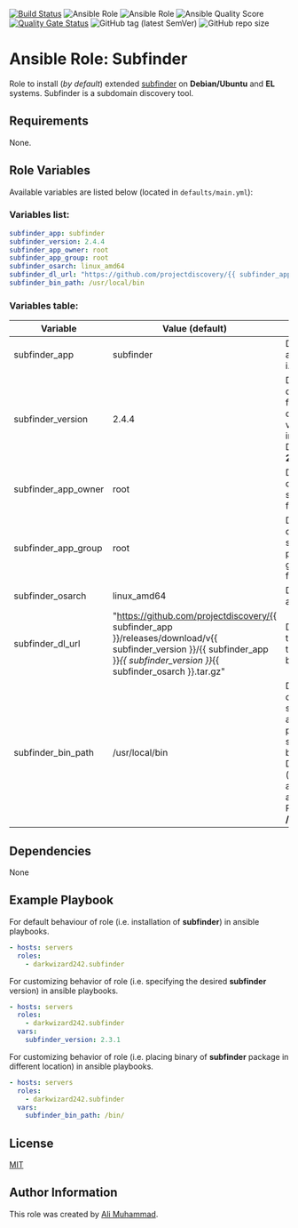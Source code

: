 [![Build Status](https://travis-ci.com/darkwizard242/ansible-role-subfinder.svg?branch=master)](https://travis-ci.com/darkwizard242/ansible-role-subfinder) ![Ansible Role](https://img.shields.io/ansible/role/47867?color=dark%20green%20) ![Ansible Role](https://img.shields.io/ansible/role/d/47867?label=role%20downloads) ![Ansible Quality Score](https://img.shields.io/ansible/quality/47867?label=ansible%20quality%20score) [![Quality Gate Status](https://sonarcloud.io/api/project_badges/measure?project=ansible-role-subfinder&metric=alert_status)](https://sonarcloud.io/dashboard?id=ansible-role-subfinder) ![GitHub tag (latest SemVer)](https://img.shields.io/github/tag/darkwizard242/ansible-role-subfinder?label=release) ![GitHub repo size](https://img.shields.io/github/repo-size/darkwizard242/ansible-role-subfinder?color=orange&style=flat-square)

# Ansible Role: Subfinder

Role to install (_by default_) extended [subfinder](https://github.com/projectdiscovery/subfinder) on **Debian/Ubuntu** and **EL** systems. Subfinder is a subdomain discovery tool.

## Requirements

None.

## Role Variables

Available variables are listed below (located in `defaults/main.yml`):

### Variables list:

```yaml
subfinder_app: subfinder
subfinder_version: 2.4.4
subfinder_app_owner: root
subfinder_app_group: root
subfinder_osarch: linux_amd64
subfinder_dl_url: "https://github.com/projectdiscovery/{{ subfinder_app }}/releases/download/v{{ subfinder_version }}/{{ subfinder_app }}_{{ subfinder_version }}_{{ subfinder_osarch }}.tar.gz"
subfinder_bin_path: /usr/local/bin
```

### Variables table:

Variable            | Value (default)                                                                                                                                                                  | Description
------------------- | -------------------------------------------------------------------------------------------------------------------------------------------------------------------------------- | -----------------------------------------------------------------------------------------------------------------------------------------------------------
subfinder_app       | subfinder                                                                                                                                                                        | Defines the app to install i.e. **subfinder**
subfinder_version   | 2.4.4                                                                                                                                                                            | Defined to dynamically fetch the desired version to install. Defaults to: **2.4.4**
subfinder_app_owner | root                                                                                                                                                                             | Defined to dynamically set the owner for the file..
subfinder_app_group | root                                                                                                                                                                             | Defined to dynamically set the primary group for the file.
subfinder_osarch    | linux_amd64                                                                                                                                                                      | Defines os architecture.
subfinder_dl_url    | "<https://github.com/projectdiscovery/{{> subfinder_app }}/releases/download/v{{ subfinder_version }}/{{ subfinder_app }}_{{ subfinder_version }}_{{ subfinder_osarch }}.tar.gz" | Defines URL to download the subfinder binary from.
subfinder_bin_path  | /usr/local/bin                                                                                                                                                                   | Defined to dynamically set the appropriate path to store subfinder binary into. Defaults to (as generally available on any user's PATH): **/usr/local/bin**

## Dependencies

None

## Example Playbook

For default behaviour of role (i.e. installation of **subfinder**) in ansible playbooks.

```yaml
- hosts: servers
  roles:
    - darkwizard242.subfinder
```

For customizing behavior of role (i.e. specifying the desired **subfinder** version) in ansible playbooks.

```yaml
- hosts: servers
  roles:
    - darkwizard242.subfinder
  vars:
    subfinder_version: 2.3.1
```

For customizing behavior of role (i.e. placing binary of **subfinder** package in different location) in ansible playbooks.

```yaml
- hosts: servers
  roles:
    - darkwizard242.subfinder
  vars:
    subfinder_bin_path: /bin/
```

## License

[MIT](https://github.com/darkwizard242/ansible-role-subfinder/blob/master/LICENSE)

## Author Information

This role was created by [Ali Muhammad](https://www.linkedin.com/in/ali-muhammad-759791130/).
